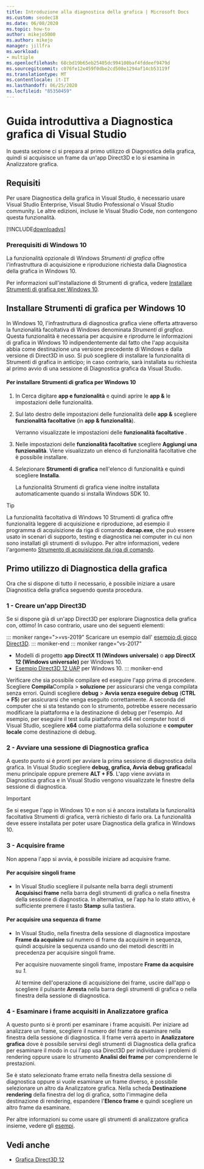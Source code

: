 ```yaml
---
title: Introduzione alla diagnostica della grafica | Microsoft Docs
ms.custom: seodec18
ms.date: 06/08/2020
ms.topic: how-to
author: mikejo5000
ms.author: mikejo
manager: jillfra
ms.workload:
- multiple
ms.openlocfilehash: 68cbd19b65eb25405dc994100baf4fddeef9479d
ms.sourcegitcommit: c076fe12e459f0dbe2cd508e1294af14cb53119f
ms.translationtype: MT
ms.contentlocale: it-IT
ms.lasthandoff: 06/25/2020
ms.locfileid: "85350459"
---
```

# <a name="getting-started-with-visual-studio-graphics-diagnostics"></a>Guida introduttiva a Diagnostica grafica di Visual Studio
In questa sezione ci si prepara al primo utilizzo di Diagnostica della grafica, quindi si acquisisce un frame da un'app Direct3D e lo si esamina in Analizzatore grafica.

## <a name="requirements"></a>Requisiti
 Per usare Diagnostica della grafica in Visual Studio, è necessario usare Visual Studio Enterprise, Visual Studio Professional o Visual Studio community.  Le altre edizioni, incluse le Visual Studio Code, non contengono questa funzionalità.

 [!INCLUDE[downloadvs](../includes/downloadvs_md.md)]

### <a name="windows-10-prerequisites"></a>Prerequisiti di Windows 10
 La funzionalità opzionale di Windows *Strumenti di grafica* offre l'infrastruttura di acquisizione e riproduzione richiesta dalla Diagnostica della grafica in Windows 10.

 Per informazioni sull'installazione di Strumenti di grafica, vedere [Installare Strumenti di grafica per Windows 10](#InstallGraphicsTools).

## <a name="install-graphics-tools-for-windows-10"></a><a name="InstallGraphicsTools"></a> Installare Strumenti di grafica per Windows 10
 In Windows 10, l'infrastruttura di diagnostica grafica viene offerta attraverso la funzionalità facoltativa di Windows denominata *Strumenti di grafica*. Questa funzionalità è necessaria per acquisire e riprodurre le informazioni di grafica in Windows 10 indipendentemente dal fatto che l'app acquisita abbia come destinazione una versione precedente di Windows e dalla versione di Direct3D in uso. Si può scegliere di installare la funzionalità di Strumenti di grafica in anticipo; in caso contrario, sarà installata su richiesta al primo avvio di una sessione di Diagnostica grafica da Visual Studio.

#### <a name="to-install-graphics-tools-for-windows-10"></a>Per installare Strumenti di grafica per Windows 10

1. In Cerca digitare **app e funzionalità** e quindi aprire le **app &** le impostazioni delle funzionalità.

2. Sul lato destro delle impostazioni delle funzionalità delle **app &** scegliere **funzionalità facoltative** (in **app & funzionalità**).

   Verranno visualizzate le impostazioni delle **funzionalità facoltative** .

3. Nelle impostazioni delle **funzionalità facoltative** scegliere **Aggiungi una funzionalità**. Viene visualizzato un elenco di funzionalità facoltative che è possibile installare.

4. Selezionare **Strumenti di grafica** nell'elenco di funzionalità e quindi scegliere **Installa**.

   La funzionalità Strumenti di grafica viene inoltre installata automaticamente quando si installa Windows SDK 10.

> [!TIP]
> La funzionalità facoltativa di Windows 10 Strumenti di grafica offre funzionalità leggere di acquisizione e riproduzione, ad esempio il programma di acquisizione da riga di comando **dxcap.exe**, che può essere usato in scenari di supporto, testing e diagnostica nei computer in cui non sono installati gli strumenti di sviluppo. Per altre informazioni, vedere l'argomento [Strumento di acquisizione da riga di comando](command-line-capture-tool.md).

## <a name="using-graphics-diagnostics-for-the-first-time"></a>Primo utilizzo di Diagnostica della grafica
 Ora che si dispone di tutto il necessario, è possibile iniziare a usare Diagnostica della grafica seguendo questa procedura.

### <a name="1---create-a-direct3d-app"></a>1 - Creare un'app Direct3D

Se si dispone già di un'app Direct3D per esplorare Diagnostica della grafica con, ottimo! In caso contrario, usare uno dei seguenti elementi:

::: moniker range=">=vs-2019"
Scaricare un esempio dall' [esempio di gioco Direct3D](https://docs.microsoft.com/samples/microsoft/windows-universal-samples/simple3dgamedx/).
::: moniker-end
::: moniker range="vs-2017"
- Modelli di progetto **app DirectX 11 (Windows universale)** o **app DirectX 12 (Windows universale)** per Windows 10.
- [Esempio Direct3D 12 UAP](https://code.msdn.microsoft.com/Direct3D-12-UAP-Sample-ecb1779f) per Windows 10.
::: moniker-end

Verificare che sia possibile compilare ed eseguire l'app prima di procedere. Scegliere **Compila**Compila  >  **soluzione** per assicurarsi che venga compilata senza errori. Quindi scegliere **debug**  >  **Avvia senza eseguire debug** (**CTRL + F5**) per assicurarsi che venga eseguito correttamente. A seconda del computer che si sta testando con lo strumento, potrebbe essere necessario modificare la piattaforma e la destinazione di debug per l'esempio. Ad esempio, per eseguire il test sulla piattaforma x64 nel computer host di Visual Studio, scegliere **x64** come piattaforma della soluzione e **computer locale** come destinazione di debug. 

### <a name="2---start-a-graphics-diagnostics-session"></a>2 - Avviare una sessione di Diagnostica grafica
 A questo punto si è pronti per avviare la prima sessione di diagnostica della grafica. In Visual Studio scegliere **debug, grafica, Avvia debug grafica**dal menu principale oppure premere **ALT + F5**. L'app viene avviata in Diagnostica grafica e in Visual Studio vengono visualizzate le finestre della sessione di diagnostica.

> [!IMPORTANT]
> Se si esegue l'app in Windows 10 e non si è ancora installata la funzionalità facoltativa Strumenti di grafica, verrà richiesto di farlo ora. La funzionalità deve essere installata per poter usare Diagnostica della grafica in Windows 10.

### <a name="3---capture-frames"></a>3 - Acquisire frame
 Non appena l'app si avvia, è possibile iniziare ad acquisire frame.

#### <a name="to-capture-single-frames"></a>Per acquisire singoli frame

- In Visual Studio scegliere il pulsante nella barra degli strumenti **Acquisisci frame** nella barra degli strumenti di grafica o nella finestra della sessione di diagnostica. In alternativa, se l'app ha lo stato attivo, è sufficiente premere il tasto **Stamp** sulla tastiera.

#### <a name="to-capture-a-sequence-of-frames"></a>Per acquisire una sequenza di frame

- In Visual Studio, nella finestra della sessione di diagnostica impostare **Frame da acquisire** sul numero di frame da acquisire in sequenza, quindi acquisire la sequenza usando uno dei metodi descritti in precedenza per acquisire singoli frame.

   Per acquisire nuovamente singoli frame, impostare **Frame da acquisire** su *1*.

  Al termine dell'operazione di acquisizione dei frame, uscire dall'app o scegliere il pulsante **Arresta** nella barra degli strumenti di grafica o nella finestra della sessione di diagnostica.

### <a name="4---examine-captured-frames-in-the-graphics-analyzer"></a>4 - Esaminare i frame acquisiti in Analizzatore grafica
 A questo punto si è pronti per esaminare i frame acquisiti. Per iniziare ad analizzare un frame, scegliere il numero del frame da esaminare nella finestra della sessione di diagnostica. Il frame verrà aperto in **Analizzatore grafica** dove è possibile servirsi degli strumenti di Diagnostica della grafica per esaminare il modo in cui l'app usa Direct3D per individuare i problemi di rendering oppure usare lo strumento **Analisi dei frame** per comprenderne le prestazioni.

 Se è stato selezionato frame errato nella finestra della sessione di diagnostica oppure si vuole esaminare un frame diverso, è possibile selezionare un altro da Analizzatore grafica. Nella scheda **Destinazione rendering** della finestra del log di grafica, sotto l'immagine della destinazione di rendering, espandere l'**Elenco frame** e quindi scegliere un altro frame da esaminare.

 Per altre informazioni su come usare gli strumenti di analizzatore grafica insieme, vedere gli [esempi](graphics-diagnostics-examples.md).

## <a name="see-also"></a>Vedi anche
- [Grafica Direct3D 12](/windows/desktop/direct3d12/direct3d-12-graphics)